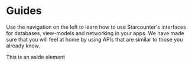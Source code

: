 <head>
  <link rel="stylesheet" type="text/css" href="../src/text.css">
</head>

# Guides

Use the navigation on the left to learn how to use Starcounter's interfaces for databases, view-models and networking in your apps. We have made sure that you will feel at home by using APIs that are similar to those you already know.

<aside class="read-more">This is an aside element</aside>

